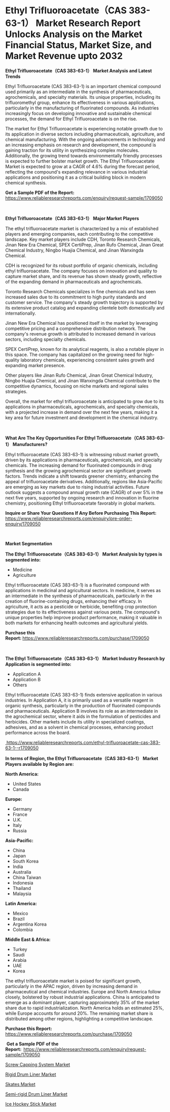 <p><h1>Ethyl Trifluoroacetate（CAS 383-63-1） Market Research Report Unlocks Analysis on the Market Financial Status, Market Size, and Market Revenue upto 2032</h1></p><p><strong>Ethyl Trifluoroacetate（CAS 383-63-1） Market Analysis and Latest Trends</strong></p>
<p><p>Ethyl Trifluoroacetate (CAS 383-63-1) is an important chemical compound used primarily as an intermediate in the synthesis of pharmaceuticals, agrochemicals, and specialty materials. Its unique properties, including its trifluoromethyl group, enhance its effectiveness in various applications, particularly in the manufacturing of fluorinated compounds. As industries increasingly focus on developing innovative and sustainable chemical processes, the demand for Ethyl Trifluoroacetate is on the rise.</p><p>The market for Ethyl Trifluoroacetate is experiencing notable growth due to its application in diverse sectors including pharmaceuticals, agriculture, and chemical manufacturing. With the ongoing advancements in technology and an increasing emphasis on research and development, the compound is gaining traction for its utility in synthesizing complex molecules. Additionally, the growing trend towards environmentally friendly processes is expected to further bolster market growth. The Ethyl Trifluoroacetate Market is expected to grow at a CAGR of 4.6% during the forecast period, reflecting the compound's expanding relevance in various industrial applications and positioning it as a critical building block in modern chemical synthesis.</p></p>
<p><strong>Get a Sample PDF of the Report:&nbsp;</strong> <a href="https://www.reliableresearchreports.com/enquiry/request-sample/1709050?utm_campaign=10&utm_medium=2&utm_source=Github&utm_content=ia&utm_term=10012025&utm_id=ethyl-trifluoroacetatecas-383-63-1">https://www.reliableresearchreports.com/enquiry/request-sample/1709050</a></p>
<p>&nbsp;</p>
<p><strong>Ethyl Trifluoroacetate（CAS 383-63-1） Major Market Players</strong></p>
<p><p>The ethyl trifluoroacetate market is characterized by a mix of established players and emerging companies, each contributing to the competitive landscape. Key market players include CDH, Toronto Research Chemicals, Jinan New Era Chemical, SPEX CertiPrep, Jinan Rufo Chemical, Jinan Great Chemical Industry, Ningbo Huajia Chemical, and Jinan Wanxingda Chemical.</p><p>CDH is recognized for its robust portfolio of organic chemicals, including ethyl trifluoroacetate. The company focuses on innovation and quality to capture market share, and its revenue has shown steady growth, reflective of the expanding demand in pharmaceuticals and agrochemicals.</p><p>Toronto Research Chemicals specializes in fine chemicals and has seen increased sales due to its commitment to high purity standards and customer service. The company's steady growth trajectory is supported by its extensive product catalog and expanding clientele both domestically and internationally.</p><p>Jinan New Era Chemical has positioned itself in the market by leveraging competitive pricing and a comprehensive distribution network. The company's revenue growth is attributed to increased demand in various sectors, including specialty chemicals.</p><p>SPEX CertiPrep, known for its analytical reagents, is also a notable player in this space. The company has capitalized on the growing need for high-quality laboratory chemicals, experiencing consistent sales growth and expanding market presence.</p><p>Other players like Jinan Rufo Chemical, Jinan Great Chemical Industry, Ningbo Huajia Chemical, and Jinan Wanxingda Chemical contribute to the competitive dynamics, focusing on niche markets and regional sales strategies.</p><p>Overall, the market for ethyl trifluoroacetate is anticipated to grow due to its applications in pharmaceuticals, agrochemicals, and specialty chemicals, with a projected increase in demand over the next few years, making it a key area for future investment and development in the chemical industry.</p></p>
<p>&nbsp;</p>
<p><strong>What Are The Key Opportunities For Ethyl Trifluoroacetate（CAS 383-63-1） Manufacturers?</strong></p>
<p><p>Ethyl trifluoroacetate (CAS 383-63-1) is witnessing robust market growth, driven by its applications in pharmaceuticals, agrochemicals, and specialty chemicals. The increasing demand for fluorinated compounds in drug synthesis and the growing agrochemical sector are significant growth factors. Trends indicate a shift towards greener chemistry, enhancing the appeal of trifluoroacetate derivatives. Additionally, regions like Asia-Pacific are emerging as key markets due to rising industrial activities. Future outlook suggests a compound annual growth rate (CAGR) of over 5% in the next five years, supported by ongoing research and innovation in fluorine chemistry, positioning Ethyl trifluoroacetate favorably in global markets.</p></p>
<p><strong>Inquire or Share Your Questions If Any Before Purchasing This Report:</strong> <a href="https://www.reliableresearchreports.com/enquiry/pre-order-enquiry/1709050?utm_campaign=10&utm_medium=2&utm_source=Github&utm_content=ia&utm_term=10012025&utm_id=ethyl-trifluoroacetatecas-383-63-1">https://www.reliableresearchreports.com/enquiry/pre-order-enquiry/1709050</a></p>
<p>&nbsp;</p>
<p><strong>Market Segmentation</strong></p>
<p><strong>The Ethyl Trifluoroacetate（CAS 383-63-1） Market Analysis by types is segmented into:</strong></p>
<p><ul><li>Medicine</li><li>Agriculture</li></ul></p>
<p><p>Ethyl trifluoroacetate (CAS 383-63-1) is a fluorinated compound with applications in medicinal and agricultural sectors. In medicine, it serves as an intermediate in the synthesis of pharmaceuticals, particularly in the creation of fluorine-containing drugs, enhancing their efficacy. In agriculture, it acts as a pesticide or herbicide, benefiting crop protection strategies due to its effectiveness against various pests. The compound's unique properties help improve product performance, making it valuable in both markets for enhancing health outcomes and agricultural yields.</p></p>
<p><strong>Purchase this Report:&nbsp;</strong><a href="https://www.reliableresearchreports.com/purchase/1709050?utm_campaign=10&utm_medium=2&utm_source=Github&utm_content=ia&utm_term=10012025&utm_id=ethyl-trifluoroacetatecas-383-63-1">https://www.reliableresearchreports.com/purchase/1709050</a></p>
<p>&nbsp;</p>
<p><strong>The Ethyl Trifluoroacetate（CAS 383-63-1） Market Industry Research by Application is segmented into:</strong></p>
<p><ul><li>Application A</li><li>Application B</li><li>Others</li></ul></p>
<p><p>Ethyl trifluoroacetate (CAS 383-63-1) finds extensive application in various industries. In Application A, it is primarily used as a versatile reagent in organic synthesis, particularly in the production of fluorinated compounds and pharmaceuticals. Application B involves its role as an intermediate in the agrochemical sector, where it aids in the formulation of pesticides and herbicides. Other markets include its utility in specialized coatings, adhesives, and as a solvent in chemical processes, enhancing product performance across the board.</p></p>
<p><a href="https://www.reliableresearchreports.com/ethyl-trifluoroacetate-cas-383-63-1--r1709050?utm_campaign=10&utm_medium=2&utm_source=Github&utm_content=ia&utm_term=10012025&utm_id=ethyl-trifluoroacetatecas-383-63-1">&nbsp;https://www.reliableresearchreports.com/ethyl-trifluoroacetate-cas-383-63-1--r1709050</a></p>
<p><strong>In terms of Region, the Ethyl Trifluoroacetate（CAS 383-63-1） Market Players available by Region are:</strong></p>
<p>
    <p> <strong> North America: </strong>
        <ul>
            <li>United States</li>
            <li>Canada</li>
        </ul>
        </p> 
    <p> <strong> Europe: </strong>
        <ul>
            <li>Germany</li>
            <li>France</li>
            <li>U.K.</li>
            <li>Italy</li>
            <li>Russia</li>
        </ul>
        </p> 
    <p> <strong> Asia-Pacific: </strong>
        <ul>
            <li>China</li>
            <li>Japan</li>
            <li>South Korea</li>
            <li>India</li>
            <li>Australia</li>
            <li>China Taiwan</li>
            <li>Indonesia</li>
            <li>Thailand</li>
            <li>Malaysia</li>
        </ul>
        </p> 
    <p> <strong> Latin America: </strong>
        <ul>
            <li>Mexico</li>
            <li>Brazil</li>
            <li>Argentina Korea</li>
            <li>Colombia</li>
        </ul>
        </p> 
    <p> <strong> Middle East & Africa: </strong>
        <ul>
            <li>Turkey</li>
            <li>Saudi</li>
            <li>Arabia</li>
            <li>UAE</li>
            <li>Korea</li>
        </ul>
    </p>
    </p>
<p><p>The ethyl trifluoroacetate market is poised for significant growth, particularly in the APAC region, driven by increasing demand in pharmaceutical and chemical industries. Europe and North America follow closely, bolstered by robust industrial applications. China is anticipated to emerge as a dominant player, capturing approximately 35% of the market share due to rapid industrialization. North America holds an estimated 25%, while Europe accounts for around 20%. The remaining market share is distributed among other regions, highlighting a competitive landscape.</p></p>
<p><strong>Purchase this Report: </strong><a href="https://www.reliableresearchreports.com/purchase/1709050?utm_campaign=10&utm_medium=2&utm_source=Github&utm_content=ia&utm_term=10012025&utm_id=ethyl-trifluoroacetatecas-383-63-1">https://www.reliableresearchreports.com/purchase/1709050</a></p>
<p>&nbsp;<strong>Get a Sample PDF of the Report:&nbsp;&nbsp;</strong><a href="https://www.reliableresearchreports.com/enquiry/request-sample/1709050?utm_campaign=10&utm_medium=2&utm_source=Github&utm_content=ia&utm_term=10012025&utm_id=ethyl-trifluoroacetatecas-383-63-1">https://www.reliableresearchreports.com/enquiry/request-sample/1709050</a></p>
<p><strong></strong></p>
<p><p><a href="https://github.com/JubayerMia832/Market-Research-Report-List-1/blob/main/screw-capping-system-market.md?utm_campaign=10&utm_medium=2&utm_source=Github&utm_content=ia&utm_term=10012025&utm_id=ethyl-trifluoroacetatecas-383-63-1">Screw Capping System Market</a></p><p><a href="https://github.com/leopardmicheal7019/Market-Research-Report-List-1/blob/main/rigid-drum-liner-market.md?utm_campaign=10&utm_medium=2&utm_source=Github&utm_content=ia&utm_term=10012025&utm_id=ethyl-trifluoroacetatecas-383-63-1">Rigid Drum Liner Market</a></p><p><a href="https://github.com/ygfu6u/Market-Research-Report-List-1/blob/main/skates-market.md?utm_campaign=10&utm_medium=2&utm_source=Github&utm_content=ia&utm_term=10012025&utm_id=ethyl-trifluoroacetatecas-383-63-1">Skates Market</a></p><p><a href="https://github.com/millionkaryn68/Market-Research-Report-List-1/blob/main/semi-rigid-drum-liner-market.md?utm_campaign=10&utm_medium=2&utm_source=Github&utm_content=ia&utm_term=10012025&utm_id=ethyl-trifluoroacetatecas-383-63-1">Semi-rigid Drum Liner Market</a></p><p><a href="https://github.com/mahnoor2003/Market-Research-Report-List-6/blob/main/ice-hockey-stick-market.md?utm_campaign=10&utm_medium=2&utm_source=Github&utm_content=ia&utm_term=10012025&utm_id=ethyl-trifluoroacetatecas-383-63-1">Ice Hockey Stick Market</a></p></p>